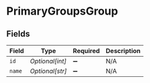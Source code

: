 # PrimaryGroupsGroup


## Fields

| Field              | Type               | Required           | Description        |
| ------------------ | ------------------ | ------------------ | ------------------ |
| `id`               | *Optional[int]*    | :heavy_minus_sign: | N/A                |
| `name`             | *Optional[str]*    | :heavy_minus_sign: | N/A                |
